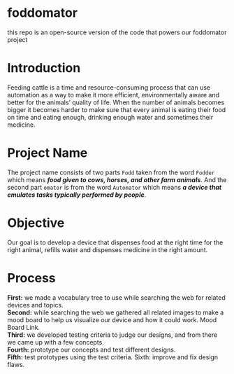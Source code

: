 # foddomator

this repo is an open-source version of the code that powers our foddomator project

# Introduction

Feeding cattle is a time and
resource-consuming process that can
use automation as a way to make it more
efficient, environmentally aware and
better for the animals’ quality of life.
When the number of animals
becomes bigger it becomes harder
to make sure that every animal is
eating their food on time and eating
enough, drinking enough water and
sometimes their medicine.

# Project Name

The project name consists of two parts `Fodd` taken from the word
`Fodder` which means ***food given to cows, horses, and other farm animals***.
And the second part `omator` is from the word `Automator` which means ***a
device that emulates tasks typically performed by people***.

# Objective

Our goal is to develop a device that dispenses food at the right time
for the right animal, refills water and dispenses medicine in the right amount.

# Process

**First:** we made a vocabulary tree to use while
searching the web for related devices and topics.<br>
**Second:** while searching the web we gathered all
related images to make a mood board to help us
visualize our device and how it could work. Mood Board
Link.<br>
**Third:** we developed testing
criteria to judge our designs, and from
there we came up with a few
concepts.<br>
**Fourth:** prototype our concepts
and test different designs.<br>
**Fifth:** test prototypes using the test criteria.
Sixth: improve and fix design flaws.
